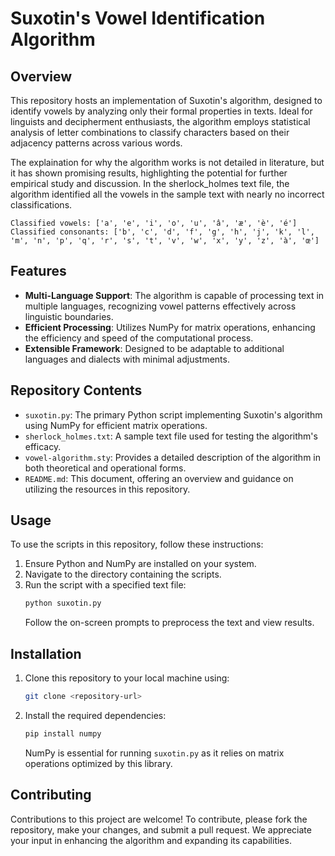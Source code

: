 # Suxotin's Vowel Identification Algorithm

## Overview
This repository hosts an implementation of Suxotin's algorithm, designed to identify vowels by analyzing only their formal properties in texts. Ideal for linguists and decipherment enthusiasts, the algorithm employs statistical analysis of letter combinations to classify characters based on their adjacency patterns across various words.

The explaination for why the algorithm works is not detailed in literature, but it has shown promising results, highlighting the potential for further empirical study and discussion. In the sherlock_holmes text file, the algorithm identified all the vowels in the sample text with nearly no incorrect classifications.

`Classified vowels: ['a', 'e', 'i', 'o', 'u', 'â', 'æ', 'è', 'é']`
`Classified consonants: ['b', 'c', 'd', 'f', 'g', 'h', 'j', 'k', 'l', 'm', 'n', 'p', 'q', 'r', 's', 't', 'v', 'w', 'x', 'y', 'z', 'à', 'œ']`

## Features
- **Multi-Language Support**: The algorithm is capable of processing text in multiple languages, recognizing vowel patterns effectively across linguistic boundaries.
- **Efficient Processing**: Utilizes NumPy for matrix operations, enhancing the efficiency and speed of the computational process.
- **Extensible Framework**: Designed to be adaptable to additional languages and dialects with minimal adjustments.

## Repository Contents
- `suxotin.py`: The primary Python script implementing Suxotin's algorithm using NumPy for efficient matrix operations.
- `sherlock_holmes.txt`: A sample text file used for testing the algorithm's efficacy.
- `vowel-algorithm.sty`: Provides a detailed description of the algorithm in both theoretical and operational forms.
- `README.md`: This document, offering an overview and guidance on utilizing the resources in this repository.

## Usage
To use the scripts in this repository, follow these instructions:
1. Ensure Python and NumPy are installed on your system.
2. Navigate to the directory containing the scripts.
3. Run the script with a specified text file:
   ```bash
   python suxotin.py
   ```
   Follow the on-screen prompts to preprocess the text and view results.

## Installation
1. Clone this repository to your local machine using:
   ```bash
   git clone <repository-url>
   ```
2. Install the required dependencies:
   ```bash
   pip install numpy
   ```
   NumPy is essential for running `suxotin.py` as it relies on matrix operations optimized by this library.

## Contributing
Contributions to this project are welcome! To contribute, please fork the repository, make your changes, and submit a pull request. We appreciate your input in enhancing the algorithm and expanding its capabilities.
